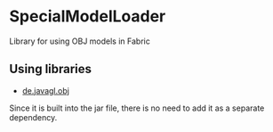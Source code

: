# SpecialModelLoader

Library for using OBJ models in Fabric

## Using libraries

- [de.javagl.obj](https://github.com/javagl/Obj)

Since it is built into the jar file, there is no need to add it as a separate dependency.